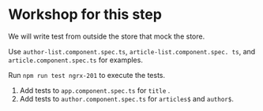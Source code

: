 # Workshop for this step

We will write test from outside the store that mock the store.

Use `author-list.component.spec.ts`, `article-list.component.spec.
ts`, and `article.component.spec.ts` for examples.

Run `npm run test ngrx-201` to execute the tests.

1. Add tests to `app.component.spec.ts` for `title` .
2. Add tests to `author.component.spec.ts` for `articles$` and 
   `author$`.

